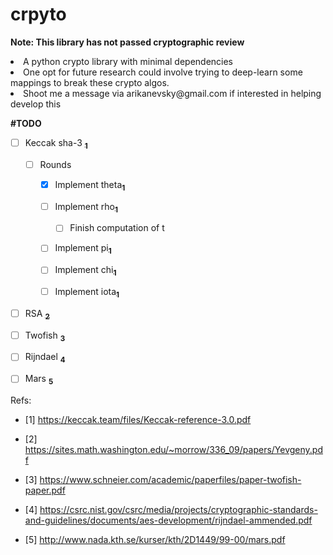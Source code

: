 # crpyto

**Note: This library has not passed cryptographic review**

<li>A python crypto library with minimal dependencies</li>

<li>One opt for future research could involve trying to deep-learn some mappings to break these crypto algos.</li>

<li>Shoot me a message via arikanevsky@gmail.com if interested in helping develop this </li>



**#TODO**
- [ ] Keccak sha-3 <a href= https://keccak.team/files/Keccak-reference-3.0.pdf>**<sub>1</sub>**</a>
  
  - [ ] Rounds
  
    - [X] Implement theta<a href= https://keccak.team/files/Keccak-reference-3.0.pdf>**<sub>1</sub>**</a>
          
    - [ ] Implement rho<a href= https://keccak.team/files/Keccak-reference-3.0.pdf>**<sub>1</sub>**</a>
          
      - [ ] Finish computation of t 
          
    - [ ] Implement pi<a href= https://keccak.team/files/Keccak-reference-3.0.pdf>**<sub>1</sub>**</a>
          
    - [ ] Implement chi<a href= https://keccak.team/files/Keccak-reference-3.0.pdf>**<sub>1</sub>**</a>
          
    - [ ] Implement iota<a href= https://keccak.team/files/Keccak-reference-3.0.pdf>**<sub>1</sub>**</a>

- [ ] RSA <a href= https://sites.math.washington.edu/~morrow/336_09/papers/Yevgeny.pdf>**<sub>2</sub>**</a>
- [ ] Twofish <a href= https://www.schneier.com/academic/paperfiles/paper-twofish-paper.pdf>**<sub>3</sub>**</a>
- [ ] Rijndael <a href= https://csrc.nist.gov/csrc/media/projects/cryptographic-standards-and-guidelines/documents/aes-development/rijndael-ammended.pdf>**<sub>4</sub>**</a>
- [ ] Mars <a href= http://www.nada.kth.se/kurser/kth/2D1449/99-00/mars.pdf>**<sub>5</sub>**</a>

Refs:

- [1] https://keccak.team/files/Keccak-reference-3.0.pdf

- [2] https://sites.math.washington.edu/~morrow/336_09/papers/Yevgeny.pdf

- [3] https://www.schneier.com/academic/paperfiles/paper-twofish-paper.pdf

- [4] https://csrc.nist.gov/csrc/media/projects/cryptographic-standards-and-guidelines/documents/aes-development/rijndael-ammended.pdf

- [5] http://www.nada.kth.se/kurser/kth/2D1449/99-00/mars.pdf
